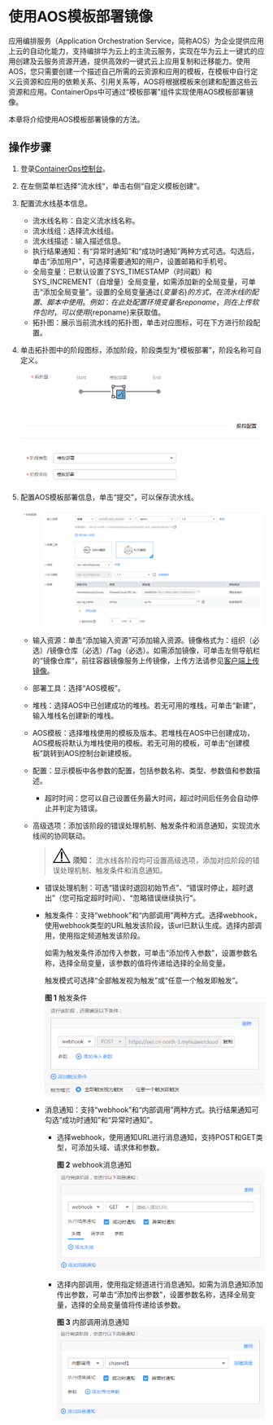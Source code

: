 # 使用AOS模板部署镜像<a name="ops_01_0027"></a>

应用编排服务（Application Orchestration Service，简称AOS）为企业提供应用上云的自动化能力，支持编排华为云上的主流云服务，实现在华为云上一键式的应用创建及云服务资源开通，提供高效的一键式云上应用复制和迁移能力。使用AOS，您只需要创建一个描述自己所需的云资源和应用的模板，在模板中自行定义云资源和应用的依赖关系、引用关系等，AOS将根据模板来创建和配置这些云资源和应用。ContainerOps中可通过“模板部署”组件实现使用AOS模板部署镜像。

本章将介绍使用AOS模板部署镜像的方法。

## 操作步骤<a name="section1938117542552"></a>

1.  登录[ContainerOps控制台](https://console.huaweicloud.com/swr/containerops/)。
2.  在左侧菜单栏选择“流水线“，单击右侧“自定义模板创建“。
3.  配置流水线基本信息。
    -   流水线名称：自定义流水线名称。
    -   流水线组：选择流水线组。
    -   流水线描述：输入描述信息。
    -   执行结果通知：有“异常时通知”和“成功时通知”两种方式可选。勾选后，单击“添加用户”，可选择需要通知的用户，设置邮箱和手机号。
    -   全局变量：已默认设置了SYS\_TIMESTAMP（时间戳）和SYS\_INCREMENT（自增量）全局变量，如需添加新的全局变量，可单击“添加全局变量”。设置的全局变量通过$\{变量名\}的方式，在流水线的配置、脚本中使用。例如：在此处配置环境变量名reponame，则在上传软件包时，可以使用$\{reponame\}来获取值。
    -   拓扑图：展示当前流水线的拓扑图，单击对应图标，可在下方进行阶段配置。


1.  单击拓扑图中的阶段图标，添加阶段，阶段类型为“模板部署”，阶段名称可自定义。

    ![](figures/模板部署.png)

2.  配置AOS模板部署信息，单击“提交”，可以保存流水线。

    ![](figures/AOS模板部署-提交.png)

    -   输入资源：单击“添加输入资源”可添加输入资源。镜像格式为：组织（必选）/镜像仓库（必选）/Tag（必选）。如需添加镜像，可单击左侧导航栏的“镜像仓库“，前往容器镜像服务上传镜像，上传方法请参见[客户端上传镜像](https://support.huaweicloud.com/usermanual-swr/swr_01_0011.html)。
    -   部署工具：选择“AOS模板”。
    -   堆栈：选择AOS中已创建成功的堆栈。若无可用的堆栈，可单击“新建”，输入堆栈名创建新的堆栈。
    -   AOS模板：选择堆栈使用的模板及版本。若堆栈在AOS中已创建成功，AOS模板将默认为堆栈使用的模板。若无可用的模板，可单击“创建模板”跳转到AOS控制台新建模板。
    -   配置：显示模板中各参数的配置，包括参数名称、类型、参数值和参数描述。
        -   超时时间：您可以自己设置任务最大时间，超过时间后任务会自动停止并判定为错误。

    -   高级选项：添加该阶段的错误处理机制、触发条件和消息通知，实现流水线间的协同联动。

        >![](public_sys-resources/icon-notice.gif) **须知：** 
        >流水线各阶段均可设置高级选项，添加对应阶段的错误处理机制、触发条件和消息通知。

        -   错误处理机制：可选“错误时退回初始节点”、“错误时停止，超时退出”（您可指定超时时间）、“忽略错误继续执行”。
        -   触发条件：支持“webhook”和“内部调用”两种方式。选择webhook，使用webhook类型的URL触发该阶段，该url已默认生成。选择内部调用，使用指定频道触发该阶段。

            如需为触发条件添加传入参数，可单击“添加传入参数”，设置参数名称，选择全局变量，该参数的值将传递给选择的全局变量。

            触发模式可选择“全部触发视为触发”或“任意一个触发即触发”。

            **图 1**  触发条件<a name="ops_01_0003_fig1196720504441"></a>  
            ![](figures/触发条件.png "触发条件")

        -   消息通知：支持“webhook”和“内部调用”两种方式。执行结果通知可勾选“成功时通知”和“异常时通知”。
            -   选择webhook，使用通知URL进行消息通知，支持POST和GET类型，可添加头域、请求体和参数。

                **图 2**  webhook消息通知<a name="ops_01_0003_fig2354244154614"></a>  
                ![](figures/webhook消息通知.png "webhook消息通知")

            -   选择内部调用，使用指定频道进行消息通知。如需为消息通知添加传出参数，可单击“添加传出参数”，设置参数名称，选择全局变量，选择的全局变量值将传递给该参数。

                **图 3**  内部调用消息通知<a name="ops_01_0003_fig468611316484"></a>  
                ![](figures/内部调用消息通知.png "内部调用消息通知")





